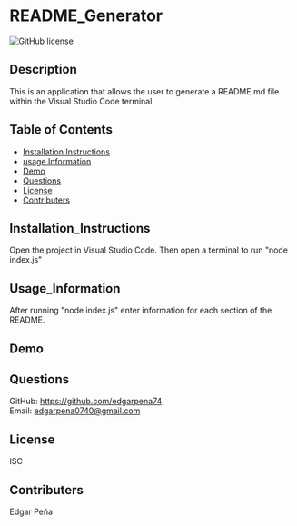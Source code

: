 # README_Generator

![GitHub license](https://img.shields.io/badge/license-ISC-blue.svg)

## Description

This is an application that allows the user to generate a README.md file within the Visual Studio Code terminal.

## Table of Contents

- [Installation Instructions](#Installation_Instructions)
- [usage Information](#Usage_Information)
- [Demo](#Demo)
- [Questions](#Questions)
- [License](#License)
- [Contributers](#contributers)

## Installation_Instructions

Open the project in Visual Studio Code. Then open a terminal to run "node index.js"

## Usage_Information

After running "node index.js" enter information for each section of the README.

## Demo

## Questions

GitHub: https://github.com/edgarpena74
<br>
Email: edgarpena0740@gmail.com

## License

ISC

## Contributers

Edgar Peña
